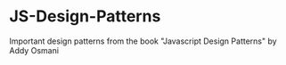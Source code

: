 # JS-Design-Patterns
Important design patterns from the book "Javascript Design Patterns" by Addy Osmani
